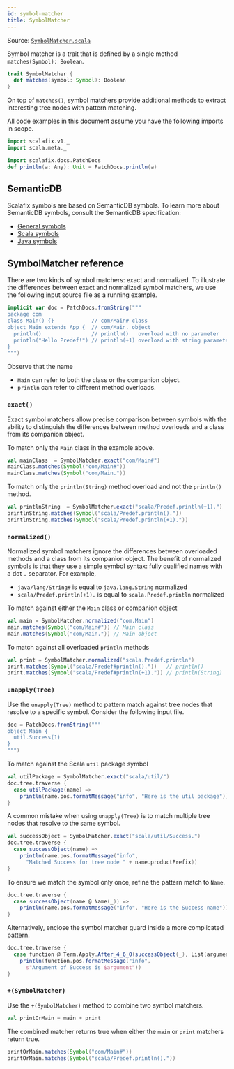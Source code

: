 ```yaml
---
id: symbol-matcher
title: SymbolMatcher
---
```


Source:
<a href="https://scalameta.org/metabrowse/#/scalafix/scalafix-core/src/main/scala/scalafix/v1/SymbolMatcher.scala" target="_blank">
<code>SymbolMatcher.scala</code> </a>

Symbol matcher is a trait that is defined by a single method
`matches(Symbol): Boolean`.

```scala
trait SymbolMatcher {
  def matches(symbol: Symbol): Boolean
}
```

On top of `matches()`, symbol matchers provide additional methods to extract
interesting tree nodes with pattern matching.

All code examples in this document assume you have the following imports in
scope.

```scala mdoc
import scalafix.v1._
import scala.meta._
```

```scala mdoc:passthrough
import scalafix.docs.PatchDocs
def println(a: Any): Unit = PatchDocs.println(a)
```

## SemanticDB

Scalafix symbols are based on SemanticDB symbols. To learn more about SemanticDB
symbols, consult the SemanticDB specification:

- [General symbols](https://scalameta.org/docs/semanticdb/specification.html#symbol)
- [Scala symbols](https://scalameta.org/docs/semanticdb/specification.html#scala-symbol)
- [Java symbols](https://scalameta.org/docs/semanticdb/specification.html#java-symbol)

## SymbolMatcher reference

There are two kinds of symbol matchers: exact and normalized. To illustrate the
differences between exact and normalized symbol matchers, we use the following
input source file as a running example.

```scala mdoc:passthrough
implicit var doc = PatchDocs.fromString("""
package com
class Main() {}            // com/Main# class
object Main extends App {  // com/Main. object
  println()                // println()   overload with no parameter
  println("Hello Predef!") // println(+1) overload with string parameter
}
""")
```

Observe that the name

- `Main` can refer to both the class or the companion object.
- `println` can refer to different method overloads.

### `exact()`

Exact symbol matchers allow precise comparison between symbols with the ability
to distinguish the differences between method overloads and a class from its
companion object.

To match only the `Main` class in the example above.

```scala mdoc
val mainClass  = SymbolMatcher.exact("com/Main#")
mainClass.matches(Symbol("com/Main#"))
mainClass.matches(Symbol("com/Main."))
```

To match only the `println(String)` method overload and not the `println()`
method.

```scala mdoc
val printlnString  = SymbolMatcher.exact("scala/Predef.println(+1).")
printlnString.matches(Symbol("scala/Predef.println()."))
printlnString.matches(Symbol("scala/Predef.println(+1)."))
```

### `normalized()`

Normalized symbol matchers ignore the differences between overloaded methods and
a class from its companion object. The benefit of normalized symbols is that
they use a simple symbol syntax: fully qualified names with a dot `.` separator.
For example,

- `java/lang/String#` is equal to `java.lang.String` normalized
- `scala/Predef.println(+1).` is equal to `scala.Predef.println` normalized

To match against either the `Main` class or companion object

```scala mdoc
val main = SymbolMatcher.normalized("com.Main")
main.matches(Symbol("com/Main#")) // Main class
main.matches(Symbol("com/Main.")) // Main object
```

To match against all overloaded `println` methods

```scala mdoc
val print = SymbolMatcher.normalized("scala.Predef.println")
print.matches(Symbol("scala/Predef#println()."))   // println()
print.matches(Symbol("scala/Predef#println(+1).")) // println(String)
```

### `unapply(Tree)`

Use the `unapply(Tree)` method to pattern match against tree nodes that resolve
to a specific symbol. Consider the following input file.

```scala mdoc:passthrough
doc = PatchDocs.fromString("""
object Main {
  util.Success(1)
}
""")
```

To match against the Scala `util` package symbol

```scala mdoc
val utilPackage = SymbolMatcher.exact("scala/util/")
doc.tree.traverse {
  case utilPackage(name) =>
    println(name.pos.formatMessage("info", "Here is the util package"))
}
```

A common mistake when using `unapply(Tree)` is to match multiple tree nodes that
resolve to the same symbol.

```scala mdoc
val successObject = SymbolMatcher.exact("scala/util/Success.")
doc.tree.traverse {
  case successObject(name) =>
    println(name.pos.formatMessage("info",
      "Matched Success for tree node " + name.productPrefix))
}
```

To ensure we match the symbol only once, refine the pattern match to `Name`.

```scala mdoc
doc.tree.traverse {
  case successObject(name @ Name(_)) =>
    println(name.pos.formatMessage("info", "Here is the Success name"))
}
```

Alternatively, enclose the symbol matcher guard inside a more complicated
pattern.

```scala mdoc
doc.tree.traverse {
  case function @ Term.Apply.After_4_6_0(successObject(_), List(argument)) =>
    println(function.pos.formatMessage("info",
      s"Argument of Success is $argument"))
}
```

### `+(SymbolMatcher)`

Use the `+(SymbolMatcher)` method to combine two symbol matchers.

```scala mdoc:silent
val printOrMain = main + print
```

The combined matcher returns true when either the `main` or `print` matchers
return true.

```scala mdoc
printOrMain.matches(Symbol("com/Main#"))
printOrMain.matches(Symbol("scala/Predef.println()."))
```
